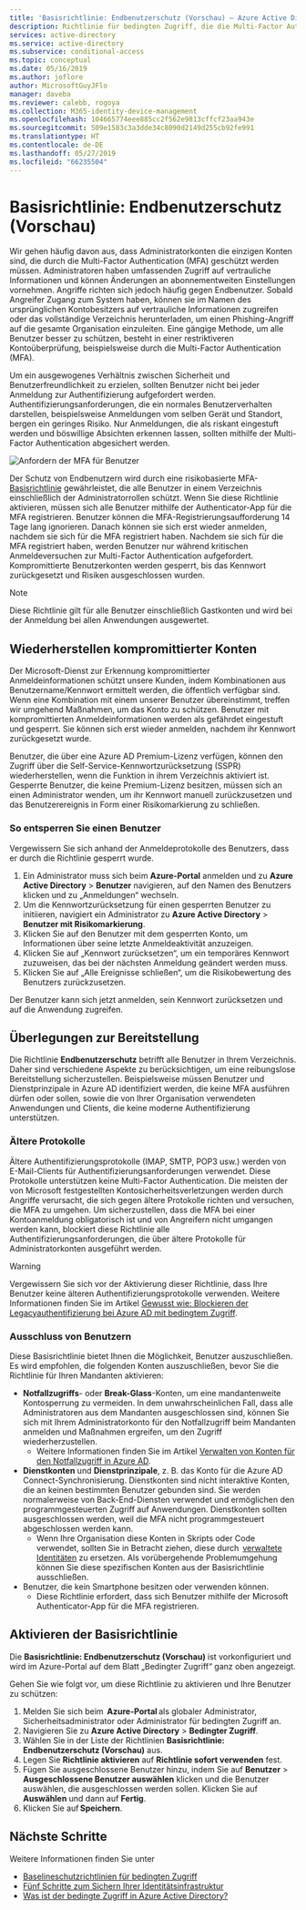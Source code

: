 ```yaml
---
title: 'Basisrichtlinie: Endbenutzerschutz (Vorschau) – Azure Active Directory'
description: Richtlinie für bedingten Zugriff, die die Multi-Factor Authentication für Benutzer erzwingt
services: active-directory
ms.service: active-directory
ms.subservice: conditional-access
ms.topic: conceptual
ms.date: 05/16/2019
ms.author: joflore
author: MicrosoftGuyJFlo
manager: daveba
ms.reviewer: calebb, rogoya
ms.collection: M365-identity-device-management
ms.openlocfilehash: 104665774eee885cc2f562e9813cffcf23aa943e
ms.sourcegitcommit: 509e1583c3a3dde34c8090d2149d255cb92fe991
ms.translationtype: HT
ms.contentlocale: de-DE
ms.lasthandoff: 05/27/2019
ms.locfileid: "66235504"
---
```

# <a name="baseline-policy-end-user-protection-preview"></a>Basisrichtlinie: Endbenutzerschutz (Vorschau)

Wir gehen häufig davon aus, dass Administratorkonten die einzigen Konten sind, die durch die Multi-Factor Authentication (MFA) geschützt werden müssen. Administratoren haben umfassenden Zugriff auf vertrauliche Informationen und können Änderungen an abonnementweiten Einstellungen vornehmen. Angriffe richten sich jedoch häufig gegen Endbenutzer. Sobald Angreifer Zugang zum System haben, können sie im Namen des ursprünglichen Kontobesitzers auf vertrauliche Informationen zugreifen oder das vollständige Verzeichnis herunterladen, um einen Phishing-Angriff auf die gesamte Organisation einzuleiten. Eine gängige Methode, um alle Benutzer besser zu schützen, besteht in einer restriktiveren Kontoüberprüfung, beispielsweise durch die Multi-Factor Authentication (MFA).

Um ein ausgewogenes Verhältnis zwischen Sicherheit und Benutzerfreundlichkeit zu erzielen, sollten Benutzer nicht bei jeder Anmeldung zur Authentifizierung aufgefordert werden. Authentifizierungsanforderungen, die ein normales Benutzerverhalten darstellen, beispielsweise Anmeldungen vom selben Gerät und Standort, bergen ein geringes Risiko. Nur Anmeldungen, die als riskant eingestuft werden und böswillige Absichten erkennen lassen, sollten mithilfe der Multi-Factor Authentication abgesichert werden.

![Anfordern der MFA für Benutzer](./media/howto-baseline-protect-end-users/baseline-policy-end-user-protection.png)

Der Schutz von Endbenutzern wird durch eine risikobasierte MFA-[Basisrichtlinie](concept-baseline-protection.md) gewährleistet, die alle Benutzer in einem Verzeichnis einschließlich der Administratorrollen schützt. Wenn Sie diese Richtlinie aktivieren, müssen sich alle Benutzer mithilfe der Authenticator-App für die MFA registrieren. Benutzer können die MFA-Registrierungsaufforderung 14 Tage lang ignorieren. Danach können sie sich erst wieder anmelden, nachdem sie sich für die MFA registriert haben. Nachdem sie sich für die MFA registriert haben, werden Benutzer nur während kritischen Anmeldeversuchen zur Multi-Factor Authentication aufgefordert. Kompromittierte Benutzerkonten werden gesperrt, bis das Kennwort zurückgesetzt und Risiken ausgeschlossen wurden.

> [!NOTE]
> Diese Richtlinie gilt für alle Benutzer einschließlich Gastkonten und wird bei der Anmeldung bei allen Anwendungen ausgewertet.

## <a name="recovering-compromised-accounts"></a>Wiederherstellen kompromittierter Konten

Der Microsoft-Dienst zur Erkennung kompromittierter Anmeldeinformationen schützt unsere Kunden, indem Kombinationen aus Benutzername/Kennwort ermittelt werden, die öffentlich verfügbar sind. Wenn eine Kombination mit einem unserer Benutzer übereinstimmt, treffen wir umgehend Maßnahmen, um das Konto zu schützen. Benutzer mit kompromittierten Anmeldeinformationen werden als gefährdet eingestuft und gesperrt. Sie können sich erst wieder anmelden, nachdem ihr Kennwort zurückgesetzt wurde.

Benutzer, die über eine Azure AD Premium-Lizenz verfügen, können den Zugriff über die Self-Service-Kennwortzurücksetzung (SSPR) wiederherstellen, wenn die Funktion in ihrem Verzeichnis aktiviert ist. Gesperrte Benutzer, die keine Premium-Lizenz besitzen, müssen sich an einen Administrator wenden, um ihr Kennwort manuell zurückzusetzen und das Benutzerereignis in Form einer Risikomarkierung zu schließen.

### <a name="steps-to-unblock-a-user"></a>So entsperren Sie einen Benutzer

Vergewissern Sie sich anhand der Anmeldeprotokolle des Benutzers, dass er durch die Richtlinie gesperrt wurde.

1. Ein Administrator muss sich beim **Azure-Portal** anmelden und zu **Azure Active Directory** > **Benutzer** navigieren, auf den Namen des Benutzers klicken und zu „Anmeldungen“ wechseln.
1. Um die Kennwortzurücksetzung für einen gesperrten Benutzer zu initiieren, navigiert ein Administrator zu **Azure Active Directory** > **Benutzer mit Risikomarkierung**.
1. Klicken Sie auf den Benutzer mit dem gesperrten Konto, um Informationen über seine letzte Anmeldeaktivität anzuzeigen.
1. Klicken Sie auf „Kennwort zurücksetzen“, um ein temporäres Kennwort zuzuweisen, das bei der nächsten Anmeldung geändert werden muss.
1. Klicken Sie auf „Alle Ereignisse schließen“, um die Risikobewertung des Benutzers zurückzusetzen.

Der Benutzer kann sich jetzt anmelden, sein Kennwort zurücksetzen und auf die Anwendung zugreifen.

## <a name="deployment-considerations"></a>Überlegungen zur Bereitstellung

Die Richtlinie **Endbenutzerschutz** betrifft alle Benutzer in Ihrem Verzeichnis. Daher sind verschiedene Aspekte zu berücksichtigen, um eine reibungslose Bereitstellung sicherzustellen. Beispielsweise müssen Benutzer und Dienstprinzipale in Azure AD identifiziert werden, die keine MFA ausführen dürfen oder sollen, sowie die von Ihrer Organisation verwendeten Anwendungen und Clients, die keine moderne Authentifizierung unterstützen.

### <a name="legacy-protocols"></a>Ältere Protokolle

Ältere Authentifizierungsprotokolle (IMAP, SMTP, POP3 usw.) werden von E-Mail-Clients für Authentifizierungsanforderungen verwendet. Diese Protokolle unterstützen keine Multi-Factor Authentication.  Die meisten der von Microsoft festgestellten Kontosicherheitsverletzungen werden durch Angriffe verursacht, die sich gegen ältere Protokolle richten und versuchen, die MFA zu umgehen. Um sicherzustellen, dass die MFA bei einer Kontoanmeldung obligatorisch ist und von Angreifern nicht umgangen werden kann, blockiert diese Richtlinie alle Authentifizierungsanforderungen, die über ältere Protokolle für Administratorkonten ausgeführt werden.

> [!WARNING]
> Vergewissern Sie sich vor der Aktivierung dieser Richtlinie, dass Ihre Benutzer keine älteren Authentifizierungsprotokolle verwenden. Weitere Informationen finden Sie im Artikel [Gewusst wie: Blockieren der Legacyauthentifizierung bei Azure AD mit bedingtem Zugriff](howto-baseline-protect-legacy-auth.md#identify-legacy-authentication-use).

### <a name="user-exclusions"></a>Ausschluss von Benutzern

Diese Basisrichtlinie bietet Ihnen die Möglichkeit, Benutzer auszuschließen. Es wird empfohlen, die folgenden Konten auszuschließen, bevor Sie die Richtlinie für Ihren Mandanten aktivieren:

* **Notfallzugriffs**- oder **Break-Glass**-Konten, um eine mandantenweite Kontosperrung zu vermeiden. In dem unwahrscheinlichen Fall, dass alle Administratoren aus dem Mandanten ausgeschlossen sind, können Sie sich mit Ihrem Administratorkonto für den Notfallzugriff beim Mandanten anmelden und Maßnahmen ergreifen, um den Zugriff wiederherzustellen.
   * Weitere Informationen finden Sie im Artikel [Verwalten von Konten für den Notfallzugriff in Azure AD](../users-groups-roles/directory-emergency-access.md).
* **Dienstkonten** und **Dienstprinzipale**, z. B. das Konto für die Azure AD Connect-Synchronisierung. Dienstkonten sind nicht interaktive Konten, die an keinen bestimmten Benutzer gebunden sind. Sie werden normalerweise von Back-End-Diensten verwendet und ermöglichen den programmgesteuerten Zugriff auf Anwendungen. Dienstkonten sollten ausgeschlossen werden, weil die MFA nicht programmgesteuert abgeschlossen werden kann.
   * Wenn Ihre Organisation diese Konten in Skripts oder Code verwendet, sollten Sie in Betracht ziehen, diese durch  [verwaltete Identitäten](../managed-identities-azure-resources/overview.md) zu ersetzen. Als vorübergehende Problemumgehung können Sie diese spezifischen Konten aus der Basisrichtlinie ausschließen.
* Benutzer, die kein Smartphone besitzen oder verwenden können.
   * Diese Richtlinie erfordert, dass sich Benutzer mithilfe der Microsoft Authenticator-App für die MFA registrieren.

## <a name="enable-the-baseline-policy"></a>Aktivieren der Basisrichtlinie

Die **Basisrichtlinie: Endbenutzerschutz (Vorschau)** ist vorkonfiguriert und wird im Azure-Portal auf dem Blatt „Bedingter Zugriff“ ganz oben angezeigt.

Gehen Sie wie folgt vor, um diese Richtlinie zu aktivieren und Ihre Benutzer zu schützen:

1. Melden Sie sich beim  **Azure-Portal** als globaler Administrator, Sicherheitsadministrator oder Administrator für bedingten Zugriff an.
1. Navigieren Sie zu **Azure Active Directory** > **Bedingter Zugriff**.
1. Wählen Sie in der Liste der Richtlinien **Basisrichtlinie: Endbenutzerschutz (Vorschau)** aus.
1. Legen Sie **Richtlinie aktivieren** auf **Richtlinie sofort verwenden** fest.
1. Fügen Sie ausgeschlossene Benutzer hinzu, indem Sie auf **Benutzer** > **Ausgeschlossene Benutzer auswählen** klicken und die Benutzer auswählen, die ausgeschlossen werden sollen. Klicken Sie auf **Auswählen** und dann auf **Fertig**.
1. Klicken Sie auf **Speichern**.

## <a name="next-steps"></a>Nächste Schritte

Weitere Informationen finden Sie unter

* [Baselineschutzrichtlinien für bedingten Zugriff](concept-baseline-protection.md)
* [Fünf Schritte zum Sichern Ihrer Identitätsinfrastruktur](../../security/azure-ad-secure-steps.md)
* [Was ist der bedingte Zugriff in Azure Active Directory?](overview.md)
